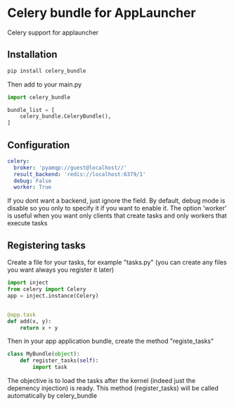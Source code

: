 # Celery bundle for AppLauncher
Celery support for applauncher

Installation
-----------
```bash
pip install celery_bundle 
```
Then add to your main.py
```python
import celery_bundle

bundle_list = [
    celery_bundle.CeleryBundle(),
]
```

Configuration
-------------
```yml
celery:
  broker: 'pyamqp://guest@localhost//'
  result_backend: 'redis://localhost:6379/1'
  debug: False
  worker: True
```
If you dont want a backend, just ignore the field. By default, debug mode is disable so you only to specify it if you want to
enable it. The option 'worker' is useful when you want only clients that create tasks and only workers that execute tasks

Registering tasks
-----------------
Create a file for your tasks, for example "tasks.py" (you can create any files you want always you register it later)

```python
import inject
from celery import Celery 
app = inject.instance(Celery)


@app.task
def add(x, y):
    return x + y

```

Then in your app application bundle, create the method "registe_tasks"
```python
class MyBundle(object):
    def register_tasks(self):
        import task
```
The objective is to load the tasks after the kernel (indeed just the depenency injection) is ready. This method (register_tasks)
will be called automatically by celery_bundle
